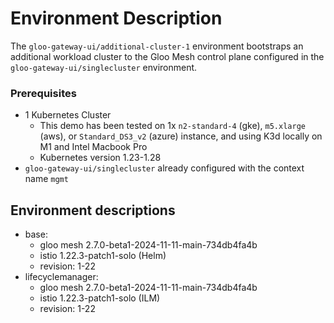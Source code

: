 # Environment Description
The `gloo-gateway-ui/additional-cluster-1` environment bootstraps an additional workload cluster to the Gloo Mesh control plane configured in the `gloo-gateway-ui/singlecluster` environment.

### Prerequisites
- 1 Kubernetes Cluster
    - This demo has been tested on 1x `n2-standard-4` (gke), `m5.xlarge` (aws), or `Standard_DS3_v2` (azure) instance, and using K3d locally on M1 and Intel Macbook Pro
    - Kubernetes version 1.23-1.28
- `gloo-gateway-ui/singlecluster` already configured with the context name `mgmt`

## Environment descriptions
- base:
    - gloo mesh 2.7.0-beta1-2024-11-11-main-734db4fa4b
    - istio 1.22.3-patch1-solo (Helm)
    - revision: 1-22
- lifecyclemanager:
    - gloo mesh 2.7.0-beta1-2024-11-11-main-734db4fa4b
    - istio 1.22.3-patch1-solo (ILM)
    - revision: 1-22